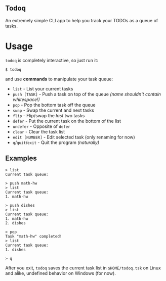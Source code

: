 Todoq
-----

An extremely simple CLI app to help you track your TODOs as a queue of tasks.

# Usage
`todoq` is completely interactive, so just run it:
```
$ todoq
```
and use **commands** to manipulate your task queue:
- `list` - List your current tasks
- `push [TASK]` - Push a task on top of the queue _(name shouldn't contain whitespace!)_
- `pop` - Pop the bottom task off the queue
- `swap` - Swap the current and next tasks
- `flip` - Flip/swap the _last_ two tasks
- `defer` - Put the current task on the bottom of the list
- `undefer` - Opposite of `defer`
- `clear` - Clear the task list
- `edit [NUMBER]` - Edit selected task (only renaming for now)
- `q`/`quit`/`exit` - Quit the program _(naturally)_

## Examples
```
> list
Current task queue:

> push math-hw
> list
Current task queue:
1. math-hw

> push dishes
> list
Current task queue:
1. math-hw
2. dishes

> pop
Task "math-hw" completed!
> list
Current task queue:
1. dishes

> q
```

After you exit, `todoq` saves the current task list in `$HOME/todoq.tsk` on Linux and alike, undefined behavior on Windows (for now).
